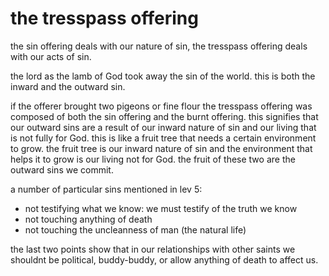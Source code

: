 # the tresspass offering

the sin offering deals with our nature of sin, the tresspass offering deals with our
acts of sin.

the lord as the lamb of God took away the sin of the world. this is both the inward and the outward sin.

if the offerer brought two pigeons or fine flour the tresspass offering was composed
of both the sin offering and the burnt offering. this signifies that our outward
sins are a result of our inward nature of sin and our living that is not fully for
God. this is like a fruit tree that needs a certain environment to grow. the fruit
tree is our inward nature of sin and the environment that helps it to grow is our
living not for God. the fruit of these two are the outward sins we commit.

a number of particular sins mentioned in lev 5:
- not testifying what we know: we must testify of the truth we know
- not touching anything of death
- not touching the uncleanness of man (the natural life)

the last two points show that in our relationships with other saints we shouldnt be political, buddy-buddy, or allow anything of death to affect us.

